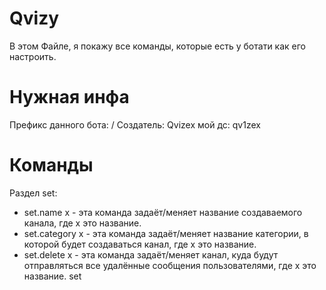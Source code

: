 # Qvizy
В этом Файле, я покажу все команды, которые есть у ботати как его настроить.
# Нужная инфа
Префикс данного бота: /
Создатель: Qvizex
мой дс: qv1zex
# Команды
Раздел set:
- set.name x - эта команда задаёт/меняет название создаваемого канала, где x это название.
- set.category x - эта команда задаёт/меняет название категории, в которой будет создаваться канал, где x это название.
- set.delete x - эта команда задаёт/меняет канал, куда будут отправляться все удалённые сообщения пользователями, где x это название.
set